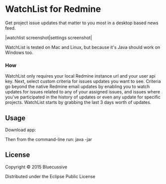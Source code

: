 # WatchList for Redmine

Get project issue updates that matter to you most in a desktop based news feed.

|watchlist screenshot|settings screenshot|

WatchList is tested on Mac and Linux, but because it's Java should work on Windows too.

### How

WatchList only requires your local Redmine instance url and your user api key. Next, select custom criteria for issues updates you want to see. Criteria go beyond the native Redmine email updates by enabling you to watch updates for issues related to any of your assigned issues, and issues where you've participated in the history of updates or even any update for specific projects. WatchList starts by grabbing the last 3 days worth of updates.

## Usage

Download app: <latest release>

Then from the command-line run:
java -jar <latest release jar file>

## License

Copyright © 2015 Bluecussive

Distributed under the Eclipse Public License
